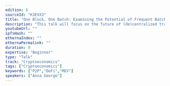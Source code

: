 ```yaml
---
edition: 6
sourceId: "K3EVX3"
title: "One Block, One Batch: Examining the Potential of Frequent Batch Auctions in Ethereum"
description: "This talk will focus on the future of (de)centralized trading, and examine how frequent batch auctions can revolutionize existing market economics by bringing fairness and protection to Ethereum’s various stakeholders. We will review why Ethereum would benefit from a global batch settlement layer, touching on MEV and unfair pricing of CFMMs."
youtubeUrl: ""
ipfsHash: ""
ethernaIndex: ""
ethernaPermalink: ""
duration: 0
expertise: "Beginner"
type: "Talk"
track: "Cryptoeconomics"
tags: ["Cryptoeconomics"]
keywords: ["P2P","DeFi","MEV"]
speakers: ["Anna George"]
---
```

